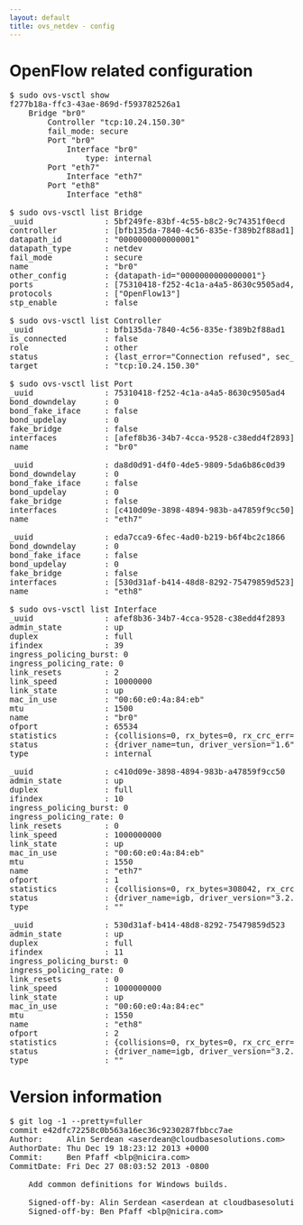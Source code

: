 ```yaml
---
layout: default
title: ovs_netdev - config
---
```


# OpenFlow related configuration
<pre>
$ sudo ovs-vsctl show
f277b18a-ffc3-43ae-869d-f593782526a1
    Bridge "br0"
        Controller "tcp:10.24.150.30"
        fail_mode: secure
        Port "br0"
            Interface "br0"
                type: internal
        Port "eth7"
            Interface "eth7"
        Port "eth8"
            Interface "eth8"

$ sudo ovs-vsctl list Bridge
_uuid               : 5bf249fe-83bf-4c55-b8c2-9c74351f0ecd
controller          : [bfb135da-7840-4c56-835e-f389b2f88ad1]
datapath_id         : "0000000000000001"
datapath_type       : netdev
fail_mode           : secure
name                : "br0"
other_config        : {datapath-id="0000000000000001"}
ports               : [75310418-f252-4c1a-a4a5-8630c9505ad4, da8d0d91-d4f0-4de5-9809-5da6b86c0d39, eda7cca9-6fec-4ad0-b219-b6f4bc2c1866]
protocols           : ["OpenFlow13"]
stp_enable          : false

$ sudo ovs-vsctl list Controller
_uuid               : bfb135da-7840-4c56-835e-f389b2f88ad1
is_connected        : false
role                : other
status              : {last_error="Connection refused", sec_since_connect="297", sec_since_disconnect="0", state=BACKOFF}
target              : "tcp:10.24.150.30"

$ sudo ovs-vsctl list Port
_uuid               : 75310418-f252-4c1a-a4a5-8630c9505ad4
bond_downdelay      : 0
bond_fake_iface     : false
bond_updelay        : 0
fake_bridge         : false
interfaces          : [afef8b36-34b7-4cca-9528-c38edd4f2893]
name                : "br0"

_uuid               : da8d0d91-d4f0-4de5-9809-5da6b86c0d39
bond_downdelay      : 0
bond_fake_iface     : false
bond_updelay        : 0
fake_bridge         : false
interfaces          : [c410d09e-3898-4894-983b-a47859f9cc50]
name                : "eth7"

_uuid               : eda7cca9-6fec-4ad0-b219-b6f4bc2c1866
bond_downdelay      : 0
bond_fake_iface     : false
bond_updelay        : 0
fake_bridge         : false
interfaces          : [530d31af-b414-48d8-8292-75479859d523]
name                : "eth8"

$ sudo ovs-vsctl list Interface
_uuid               : afef8b36-34b7-4cca-9528-c38edd4f2893
admin_state         : up
duplex              : full
ifindex             : 39
ingress_policing_burst: 0
ingress_policing_rate: 0
link_resets         : 2
link_speed          : 10000000
link_state          : up
mac_in_use          : "00:60:e0:4a:84:eb"
mtu                 : 1500
name                : "br0"
ofport              : 65534
statistics          : {collisions=0, rx_bytes=0, rx_crc_err=0, rx_dropped=0, rx_errors=0, rx_frame_err=0, rx_over_err=0, rx_packets=0, tx_bytes=0, tx_dropped=0, tx_errors=0, tx_packets=0}
status              : {driver_name=tun, driver_version="1.6", firmware_version="N/A"}
type                : internal

_uuid               : c410d09e-3898-4894-983b-a47859f9cc50
admin_state         : up
duplex              : full
ifindex             : 10
ingress_policing_burst: 0
ingress_policing_rate: 0
link_resets         : 0
link_speed          : 1000000000
link_state          : up
mac_in_use          : "00:60:e0:4a:84:eb"
mtu                 : 1550
name                : "eth7"
ofport              : 1
statistics          : {collisions=0, rx_bytes=308042, rx_crc_err=0, rx_dropped=0, rx_errors=0, rx_frame_err=0, rx_over_err=0, rx_packets=3184, tx_bytes=0, tx_dropped=0, tx_errors=0, tx_packets=0}
status              : {driver_name=igb, driver_version="3.2.10-k", firmware_version="3.10-0"}
type                : ""

_uuid               : 530d31af-b414-48d8-8292-75479859d523
admin_state         : up
duplex              : full
ifindex             : 11
ingress_policing_burst: 0
ingress_policing_rate: 0
link_resets         : 0
link_speed          : 1000000000
link_state          : up
mac_in_use          : "00:60:e0:4a:84:ec"
mtu                 : 1550
name                : "eth8"
ofport              : 2
statistics          : {collisions=0, rx_bytes=0, rx_crc_err=0, rx_dropped=0, rx_errors=0, rx_frame_err=0, rx_over_err=0, rx_packets=0, tx_bytes=130392, tx_dropped=0, tx_errors=0, tx_packets=1408}
status              : {driver_name=igb, driver_version="3.2.10-k", firmware_version="3.10-0"}
type                : ""
</pre>

# Version information
<pre>
$ git log -1 --pretty=fuller
commit e42dfc72258c0b563a16ec36c9230287fbbcc7ae
Author:     Alin Serdean &lt;aserdean@cloudbasesolutions.com&gt;
AuthorDate: Thu Dec 19 18:23:12 2013 +0000
Commit:     Ben Pfaff &lt;blp@nicira.com&gt;
CommitDate: Fri Dec 27 08:03:52 2013 -0800

    Add common definitions for Windows builds.
    
    Signed-off-by: Alin Serdean &lt;aserdean at cloudbasesolutions.com&gt;
    Signed-off-by: Ben Pfaff &lt;blp@nicira.com&gt;
</pre>
